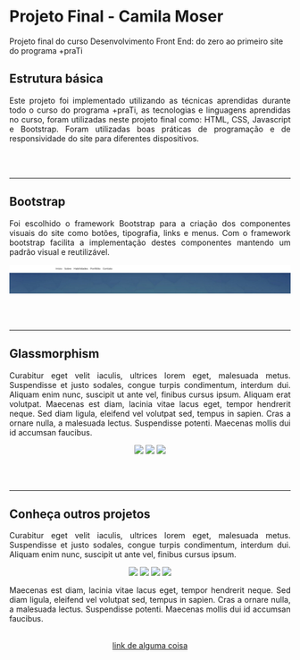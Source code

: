 # Projeto Final - Camila Moser
Projeto final do curso Desenvolvimento Front End: do zero ao primeiro site do programa +praTi

## Estrutura básica

<p align= "justify">Este projeto foi implementado utilizando as técnicas aprendidas durante todo o curso do programa +praTi, as tecnologias e linguagens aprendidas no curso, foram utilizadas neste projeto final como: HTML, CSS, Javascript e Bootstrap. Foram utilizadas boas práticas de programação e de responsividade do site para diferentes dispositivos.</p>

<br><br>

<hr>

## Bootstrap

<p align= "justify"> Foi escolhido o framework Bootstrap para a criação dos componentes visuais do site como botões, tipografia, links e menus. Com o framework bootstrap facilita a implementação destes componentes mantendo um padrão visual e reutilizável.</p>



![Captura de tela 2023-02-20](img/bootstrap1.png)

<br><br>

<hr>

## Glassmorphism

<p align= "justify"> Curabitur eget velit iaculis, ultrices lorem eget, malesuada metus. Suspendisse et justo sodales, congue turpis condimentum, interdum dui. Aliquam enim nunc, suscipit ut ante vel, finibus cursus ipsum. Aliquam erat volutpat. Maecenas est diam, lacinia vitae lacus eget, tempor hendrerit neque. Sed diam ligula, eleifend vel volutpat sed, tempus in sapien. Cras a ornare nulla, a malesuada lectus. Suspendisse potenti. Maecenas mollis dui id accumsan faucibus.</p>

<p float="left" align= "center">
  <img height="250" src="https://user-images.githubusercontent.com/118773074/218563918-b0b15b59-f5f5-4b05-8a0c-e7309192ad2e.png">
  <img height="250" src="https://user-images.githubusercontent.com/118773074/218564242-db48fbcb-2e09-4a83-89d7-c04e223ee926.png">
  
  <img height="250" src="https://user-images.githubusercontent.com/118773074/218887501-1920a2a6-a673-4498-899b-3509bbe64c15.png">
</p>

<br><br>

<hr>

## Conheça outros projetos

<p align= "justify"> Curabitur eget velit iaculis, ultrices lorem eget, malesuada metus. Suspendisse et justo sodales, congue turpis condimentum, interdum dui. Aliquam enim nunc, suscipit ut ante vel, finibus cursus ipsum.</p>

<p float="left" align= "center">
  <img height="100" src="https://user-images.githubusercontent.com/118773074/218564850-52e9f2ac-8586-4f27-b165-458d536f7897.png">
  <img height="100" src="https://user-images.githubusercontent.com/118773074/218564865-1cd1163b-e306-4959-8594-d52f2293d9b1.png">
  <img height="100" src="https://user-images.githubusercontent.com/118773074/218564879-c4e1ff22-76f0-4324-8142-d20c82072577.png">
  <img height="100" src="https://user-images.githubusercontent.com/118773074/218564891-9dc6c704-f85f-4342-8e45-e69a9ba9f9db.png">
</p>

<p align= "justify"> Maecenas est diam, lacinia vitae lacus eget, tempor hendrerit neque. Sed diam ligula, eleifend vel volutpat sed, tempus in sapien. Cras a ornare nulla, a malesuada lectus. Suspendisse potenti. Maecenas mollis dui id accumsan faucibus.</p>

</p>
<p align="center">
<a align="center" href="https://github.com/ProfTau" target="_blank"> <br>link de alguma coisa</a>
</p>

